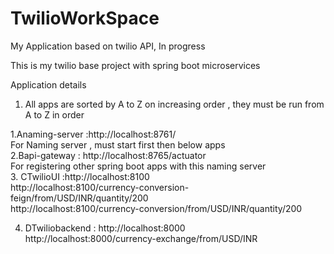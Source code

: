 # TwilioWorkSpace
My Application based on twilio API, In progress

This is my twilio base project with spring boot microservices

Application details <br>
1. All apps are sorted by A to Z on increasing order , they must be run from A to Z in order<br>

1.Anaming-server  :http://localhost:8761/<br>
    For Naming server , must start first then below apps<br>
2.Bapi-gateway  : http://localhost:8765/actuator<br>
   For registering other spring boot apps with this naming server<br>
3. CTwilioUI    :http://localhost:8100<br>
      http://localhost:8100/currency-conversion-feign/from/USD/INR/quantity/200<br>
      http://localhost:8100/currency-conversion/from/USD/INR/quantity/200<br>

4. DTwiliobackend : http://localhost:8000<br>
    http://localhost:8000/currency-exchange/from/USD/INR<br>
